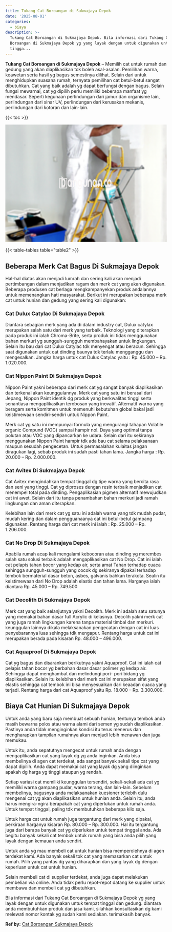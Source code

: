 ```yaml
---
title: Tukang Cat Boroangan di Sukmajaya Depok
date: '2025-08-01'
categories:
  - biaya
description: >-
  Tukang Cat Boroangan di Sukmajaya Depok. Bila informasi dari Tukang Cat
  Boroangan di Sukmajaya Depok yg yang layak dengan untuk digunakan untuk tempat
  tingga...
---
```


**Tukang Cat Boroangan di Sukmajaya Depok** – Memilih cat untuk rumah dan gedung yang akan diaplikasikan tdk boleh asal-asalan. Pemilihan warna, keawetan serta hasil yg bagus semestinya dilihat. Selain dari untuk menghidupkan suasana rumah, ternyata pemilihan cat betul-betul sangat dibutuhkan. Cat yang baik adalah yg dapat berfungsi dengan bagus. Selain fungsi mewarnai, cat yg dipilih perlu memiliki beberapa manfaat yg mendasar. Seperti kegunaan perlindungan dari jamur dan organisme lain, perlindungan dari sinar UV, perlindungan dari kerusakan mekanis, perlindungan dari kotoran dan lain-lain.

{{< toc >}}

![Tukang Cat Boroangan di Sukmajaya Depok](/images/jasa-cat-murah14.png)

{{< table-tables table="table2" >}}

## Beberapa Merk Cat Bagus Di Sukmajaya Depok

Hal-hal diatas akan menjadi lumrah dan sering kali akan menjadi pertimbangan dalam menjadikan ragam dan merk cat yang akan digunakan. Beberapa produsen cat berlaga mengkampanyekan produk andalannya untuk memenangkan hati masyarakat. Berikut ini merupakan beberapa merk cat untuk hunian dan gedung yang sering kali digunakan:

### Cat Dulux Catylac Di Sukmajaya Depok

Diantara sebagian merk yang ada di dalam industry cat, Dulux catylax merupakan salah satu dari merk yang terbaik. Teknologi yang diterapkan pada produk ini ialah Chroma-Brite, serta produk ini tidak menggunakan bahan merkuri yg sungguh-sungguh membahayakan untuk lingkungan. Selain itu bau dari cat Dulux Catylac tdk menyengat atau beracun. Sehingga saat digunakan untuk cat dinding baunya tdk terlalu mengganggu dan mengesalkan. Jangka harga untuk cat Dulux Catylac yaitu : Rp. 45.000 – Rp. 1.020.000.

### Cat Nippon Paint Di Sukmajaya Depok

Nippon Paint yakni beberapa dari merk cat yg sangat banyak diaplikasikan dan terkenal akan keunggulannya. Merk cat yang satu ini berasal dari Jepang, Nippon Paint identik dg produk yang berkwalitas tinggi serta senantiasa mengaplikasikan terobosan yang inovatif. Alternatif warna yang beragam serta komitmen untuk memenuhi kebutuhan global bakal jadi keistimewaan sendiri-sendiri untuk Nippon Paint.

Merk cat yg satu ini mempunyai formula yang mengurangi tahapan Volatile organic Compund (VOC) sampai hampir nol. Daya yang optimal tanpa polutan atau VOC yang dipancarkan ke udara. Selain dari itu sekiranya menggunakan Nippon Paint hampir tdk ada bau cat selama pelaksanaan maupun sesudah pengecetan. Untuk permasalahan kulaitas jangan diragukan lagi, sebab produk ini sudah pasti tahan lama. Jangka harga : Rp. 20.000 – Rp. 2.000.000.

### Cat Avitex Di Sukmajaya Depok

Cat Avitex mengindahkan tempat tinggal dg tipe warna yang bercita rasa dan seni yang tinggi. Cat yg diproses dengan resin terbaik menjadikan cat menempel total pada dinding. Pengaplikasian pigmen alternatif mewujudkan cat ini awet. Selain dari itu tanpa penambahan bahan merkuri jadi ramah lingkungan dan aman diterapkan.

Kelebihan lain dari merk cat yg satu ini adalah warna yang tdk mudah pudar, mudah kering dan dalam pengguanaanya cat ini betul-betul gampang digunakan. Rentang harga dari cat merk ini ialah : Rp. 25.000 – Rp. 1.206.000.

### Cat No Drop Di Sukmajaya Depok

Apabila rumah acap kali mengalami kebocoran atau dinding yg merembes salah satu solusi terbaik adalah mengaplikasikan cat No Drop. Cat ini ialah cat pelapis tahan bocor yang kedap air, serta amat Tahan terhadap cuaca sehingga sungguh-sungguh yang cocok dg sekiranya dipakai terhadap tembok bermaterial dasar beton, asbes, galvanis bahkan terakota. Sealin itu keistimewaan dari No Drop adalah elastis dan tahan lama. Harganya ialah diantara Rp. 45.000 – Rp. 749.500

### Cat Decolith Di Sukmajaya Depok

Merk cat yang baik selanjutnya yakni Decolith. Merk ini adalah satu satunya yang memakai bahan dasar full Acrylic di kelasnya. Decolih yakni merk cat yang juga ramah lingkungan karena tanpa material timbal dan merkuri. keunggulan lainnya dikala melaksanakan pengecatan dengan cat ini luas penyebarannya luas sehingga tdk mengapur. Rentang harga untuk cat ini merupakan berada pada kisaran Rp. 48.000 – 496.000.

### Cat Aquaproof Di Sukmajaya Depok

Cat yg bagus dan disarankan berikutnya yakni Aquaproof. Cat ini ialah cat pelapis tahan bocor yg berbahan dasar dasar polimer yg kedap air. Sehingga dapat menghambat dan melindungi pori- pori bidang yg diaplikasikan. Selain itu kelebihan dari merk cat ini merupakan sifat yang elastis sehingga cat tembok ini bisa menyesuaikan dari keaadan cuaca yang terjadi. Rentang harga dari cat Aquaproof yaitu Rp. 18.000 – Rp. 3.300.000.

## Biaya Cat Hunian Di Sukmajaya Depok

Untuk anda yang baru saja membuat sebuah hunian, tentunya tembok anda masih bewarna polos atau warna alami dari semen yg sudah diaplikasikan. Pastinya anda tidak menginginkan kondisi itu terus menerus dan mengharapkan tampilan rumahnya akan menjadi lebih menawan dan juga memukau.

Untuk itu, anda sepatutnya mengecat untuk rumah anda dengan mengaplikasikan cat yang layak dg yg anda inginkan. Anda bisa membelinya di agen cat terdekat, ada sangat banyak sekali tipe cat yang dapat dipilih. Anda dapat memakai cat yang layak dg yang diinginkan apakah dg harga yg tinggi ataupun yg rendah.

Setiap variasi cat memiliki keunggulan tersendiri, sekali-sekali ada cat yg memiliki warna gampang pudar, warna terang, dan lain-lain. Sebelum membelinya, bagusnya anda melaksanakan kuesioner terlebih dulu mengenai cat yg akan diaplikasikan untuk hunian anda. Selain itu, anda harus mengira-ngira berapakah cat yang diperlukan untuk rumah anda. Untuk tempat tinggal, paling tdk membutuhkan beberapa kilo saja.

Untuk harga cat untuk rumah juga tergantung dari merk yang dipakai, perkiraan harganya kisaran Rp. 80.000 – Rp. 300.000. Hal itu tergantung juga dari barapa banyak cat yg diperlukan untuk tempat tinggal anda. Ada begitu banyak sekali cat tembok untuk rumah yang bisa anda pilih yang layak dengan kemauan anda sendiri.

Untuk anda yg mau membeli cat untuk hunian bisa memperolehnya di agen terdekat kami. Ada banyak sekali tok cat yang memasarkan cat untuk rumah. Pilih yang pantas dg yang diharapkan dan yang layak dg dengan keperluan untuk cat untuk hunian.

Selain membeli cat di supplier terdekat, anda juga dapat melakukan pembelian via online. Anda tidak perlu repot-repot datang ke supplier untuk membawa dan membeli cat yg dibutuhkan.

Bila informasi dari Tukang Cat Boroangan di Sukmajaya Depok yg yang layak dengan untuk digunakan untuk tempat tinggal dan gedung. diantara anda membutuhkan produk dan jasa kami, silahkan konsultasikan dg kami melewati nomor kontak yg sudah kami sediakan. terimakasih banyak.

**Ref by:** [Cat Boroangan Sukmajaya Depok](https://id.wikipedia.org/wiki/Cat)
